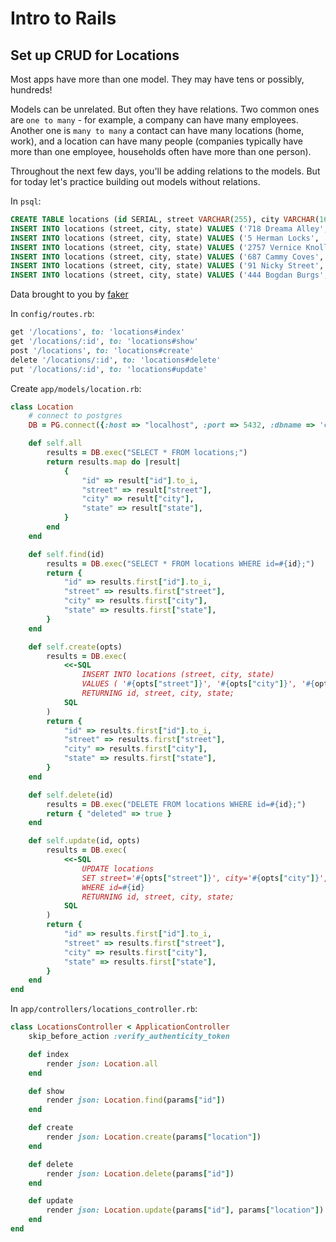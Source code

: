 # Intro to Rails
## Set up CRUD for Locations

Most apps have more than one model. They may have tens or possibly, hundreds!

Models can be unrelated. But often they have relations. Two common ones are `one to many` - for example, a company can have many employees. Another one is `many to many` a contact can have many locations (home, work), and a location can have many people (companies typically have more than one employee, households often have more than one person).

Throughout the next few days, you'll be adding relations to the models. But for today let's practice building out models without relations.

In `psql`:

```sql
CREATE TABLE locations (id SERIAL, street VARCHAR(255), city VARCHAR(160), state VARCHAR(2));
INSERT INTO locations (street, city, state) VALUES ('718 Dreama Alley', 'East Tawnhaven', 'RI');
INSERT INTO locations (street, city, state) VALUES ('5 Herman Locks', 'Lake Woodbury', 'WY');
INSERT INTO locations (street, city, state) VALUES ('2757 Vernice Knolls', 'Olindaview', 'NV');
INSERT INTO locations (street, city, state) VALUES ('687 Cammy Coves', 'Port Cecelia', 'FL');
INSERT INTO locations (street, city, state) VALUES ('91 Nicky Street', 'Wilmerton', 'MA');
INSERT INTO locations (street, city, state) VALUES ('444 Bogdan Burgs', 'South Lorna', 'NJ');

```

Data brought to you by [faker](https://github.com/stympy/faker)

In `config/routes.rb`:

```ruby
get '/locations', to: 'locations#index'
get '/locations/:id', to: 'locations#show'
post '/locations', to: 'locations#create'
delete '/locations/:id', to: 'locations#delete'
put '/locations/:id', to: 'locations#update'
```

Create `app/models/location.rb`:

```ruby
class Location
    # connect to postgres
    DB = PG.connect({:host => "localhost", :port => 5432, :dbname => 'contacts'})

    def self.all
        results = DB.exec("SELECT * FROM locations;")
        return results.map do |result|
            {
                "id" => result["id"].to_i,
                "street" => result["street"],
                "city" => result["city"],
                "state" => result["state"],
            }
        end
    end

    def self.find(id)
        results = DB.exec("SELECT * FROM locations WHERE id=#{id};")
        return {
            "id" => results.first["id"].to_i,
            "street" => results.first["street"],
            "city" => results.first["city"],
            "state" => results.first["state"],
        }
    end

    def self.create(opts)
        results = DB.exec(
            <<-SQL
                INSERT INTO locations (street, city, state)
                VALUES ( '#{opts["street"]}', '#{opts["city"]}', '#{opts["state"]}' )
                RETURNING id, street, city, state;
            SQL
        )
        return {
            "id" => results.first["id"].to_i,
            "street" => results.first["street"],
            "city" => results.first["city"],
            "state" => results.first["state"],
        }
    end

    def self.delete(id)
        results = DB.exec("DELETE FROM locations WHERE id=#{id};")
        return { "deleted" => true }
    end

    def self.update(id, opts)
        results = DB.exec(
            <<-SQL
                UPDATE locations
                SET street='#{opts["street"]}', city='#{opts["city"]}', state='#{opts["state"]}'
                WHERE id=#{id}
                RETURNING id, street, city, state;
            SQL
        )
        return {
            "id" => results.first["id"].to_i,
            "street" => results.first["street"],
            "city" => results.first["city"],
            "state" => results.first["state"],
        }
    end
end
```

In `app/controllers/locations_controller.rb`:

```ruby
class LocationsController < ApplicationController
    skip_before_action :verify_authenticity_token

    def index
        render json: Location.all
    end

    def show
        render json: Location.find(params["id"])
    end

    def create
        render json: Location.create(params["location"])
    end

    def delete
        render json: Location.delete(params["id"])
    end

    def update
        render json: Location.update(params["id"], params["location"])
    end
end
```
